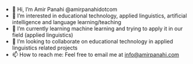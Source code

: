 - 👋 Hi, I’m Amir Panahi @amirpanahidotcom
- 👀 I’m interested in educational technology, applied linguistics, artificial intelligence and language learning/teaching
- 🌱 I’m currently learning machine learning and trying to apply it in our field (applied linguistics)
- 💞️ I’m looking to collaborate on educational technology in applied linguistics related projects
- 📫 How to reach me: Feel free to email me at info@amirpanahi.com

<!---
amirpanahidotcom/amirpanahidotcom is a ✨ special ✨ repository because its `README.md` (this file) appears on your GitHub profile.
You can click the Preview link to take a look at your changes.
--->
